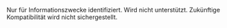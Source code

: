 Nur für Informationszwecke identifiziert. Wird nicht unterstützt. Zukünftige Kompatibilität wird nicht sichergestellt.
